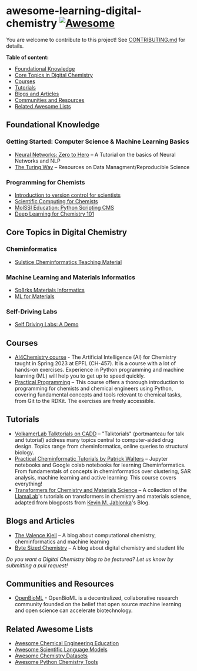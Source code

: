 # awesome-learning-digital-chemistry [![Awesome](https://awesome.re/badge-flat2.svg)](https://awesome.re)
You are welcome to contribute to this project! See [CONTRIBUTING.md](CONTRIBUTING.md) for details.

**Table of content:**
- [Foundational Knowledge](#foundations)
- [Core Topics in Digital Chemistry](#core-topics)
- [Courses](#courses)
- [Tutorials](#tutorials)
- [Blogs and Articles](#blogs)
- [Communities and Resources](#communities)
- [Related Awesome Lists](#related)

<!-- headings -->
<a id="foundations"></a>
## Foundational Knowledge

### Getting Started: Computer Science & Machine Learning Basics
* [Neural Networks: Zero to Hero](https://github.com/karpathy/nn-zero-to-hero) – A Tutorial on the basics of Neural Networks and NLP
* [The Turing Way](https://github.com/the-turing-way/the-turing-way) – Resources on Data Managment/Reproducible Science

### Programming for Chemists
* [Introduction to version control for scientists](https://laserkelvin.github.io/blog/2021/10/contributing-github/)
* [Scientific Computing for Chemists](https://weisscharlesj.github.io/SciCompforChemists/notebooks/introduction/intro.html)
* [MolSSI Education: Python Scripting CMS](https://github.com/MolSSI-Education/python_scripting_cms)
* [Deep Learning for Chemistry 101](https://github.com/rociomer/dl-chem-101)

<a id="core-topics"></a>
## Core Topics in Digital Chemistry

### Cheminformatics
* [Sulstice Cheminformatics Teaching Material](https://github.com/Sulstice/Cheminformatics-Teaching-Material)

### Machine Learning and Materials Informatics
* [Sp8rks Materials Informatics](https://github.com/sp8rks/MaterialsInformatics)
* [ML for Materials](https://github.com/aronwalsh/MLforMaterials)

### Self-Driving Labs
* [Self Driving Labs: A Demo](https://github.com/sparks-baird/self-driving-lab-demo)


<a id="courses"></a>
## Courses

* [AI4Chemistry course](https://github.com/schwallergroup/ai4chem_course) - The Artificial Intelligence (AI) for Chemistry taught in Spring 2023 at EPFL (CH-457). It is a course with a lot of hands-on exercises. Experience in Python programming and machine learning (ML) will help you to get up to speed quickly.
* [Practical Programming](https://schwallergroup.github.io/practical-programming-in-chemistry/) – 
This course offers a thorough introduction to programming for chemists and chemical engineers using Python, covering fundamental concepts and tools relevant to chemical tasks, from Git to the RDKit. The exercises are freely accessible.

<a id="tutorials"></a>
## Tutorials

* [VolkamerLab Talktorials on CADD](https://projects.volkamerlab.org/teachopencadd/talktorials.html) – "Talktorials" (portmanteau for talk and tutorial) address many topics central to computer-aided drug design. Topics range from cheminformatics, online queries to structural biology.
* [Practical Cheminformatic Tutorials by Patrick Walters](https://github.com/PatWalters/practical_cheminformatics_tutorials) – Jupyter notebooks and Google colab notebooks for learning Cheminformatics. From fundamentals of concepts in cheminformatics over clustering, SAR analysis, machine learning and active learning: This course covers everything!
* [Transformers for Chemistry and Materials Science](https://github.com/lamalab-org/llm-tutorial) – A collection of the [LlamaLab](https://github.com/lamalab-org)'s tutorials on transformers in chemistry and materials science, adapted from blogposts from [Kevin M. Jablonka](https://kjablonka.com/index.html#category=llm)'s Blog.

<a id="blogs"></a>
## Blogs and Articles
* [The Valence Kjell](https://www.valencekjell.com/) – A blog about computational chemistry, cheminformatics and machine learning
* [Byte Sized Chemistry](https://mlederbauer.github.io/bytesizedchem) – A blog about digital chemistry and student life

*Do you want a Digital Chemistry blog to be featured? Let us know by submitting a pull request!*

<a id="communities"></a>
## Communities and Resources

* [OpenBioML](https://www.openbioml.org/) - OpenBioML is a decentralized, collaborative research community founded on the belief that open source machine learning and open science can accelerate biotechnology.
<a id="related"></a>
## Related Awesome Lists
* [Awesome Chemical Engineering Education](https://github.com/kevingreenman/awesome-chemical-engineering-education)
* [Awesome Scientific Language Models](https://github.com/yuzhimanhua/Awesome-Scientific-Language-Models)
* [Awesome Chemistry Datasets](https://github.com/kjappelbaum/awesome-chemistry-datasets)
* [Awesome Python Chemistry Tools](https://github.com/lmmentel/awesome-python-chemistry)
